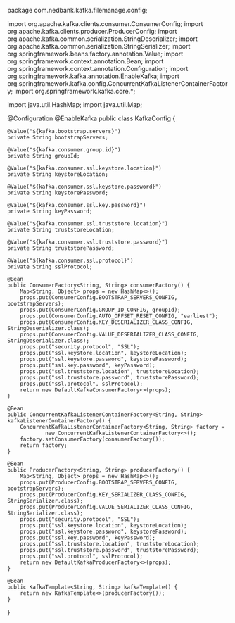package com.nedbank.kafka.filemanage.config;

import org.apache.kafka.clients.consumer.ConsumerConfig;
import org.apache.kafka.clients.producer.ProducerConfig;
import org.apache.kafka.common.serialization.StringDeserializer;
import org.apache.kafka.common.serialization.StringSerializer;
import org.springframework.beans.factory.annotation.Value;
import org.springframework.context.annotation.Bean;
import org.springframework.context.annotation.Configuration;
import org.springframework.kafka.annotation.EnableKafka;
import org.springframework.kafka.config.ConcurrentKafkaListenerContainerFactory;
import org.springframework.kafka.core.*;

import java.util.HashMap;
import java.util.Map;

@Configuration
@EnableKafka
public class KafkaConfig {

    @Value("${kafka.bootstrap.servers}")
    private String bootstrapServers;

    @Value("${kafka.consumer.group.id}")
    private String groupId;

    @Value("${kafka.consumer.ssl.keystore.location}")
    private String keystoreLocation;

    @Value("${kafka.consumer.ssl.keystore.password}")
    private String keystorePassword;

    @Value("${kafka.consumer.ssl.key.password}")
    private String keyPassword;

    @Value("${kafka.consumer.ssl.truststore.location}")
    private String truststoreLocation;

    @Value("${kafka.consumer.ssl.truststore.password}")
    private String truststorePassword;

    @Value("${kafka.consumer.ssl.protocol}")
    private String sslProtocol;

    @Bean
    public ConsumerFactory<String, String> consumerFactory() {
        Map<String, Object> props = new HashMap<>();
        props.put(ConsumerConfig.BOOTSTRAP_SERVERS_CONFIG, bootstrapServers);
        props.put(ConsumerConfig.GROUP_ID_CONFIG, groupId);
        props.put(ConsumerConfig.AUTO_OFFSET_RESET_CONFIG, "earliest");
        props.put(ConsumerConfig.KEY_DESERIALIZER_CLASS_CONFIG, StringDeserializer.class);
        props.put(ConsumerConfig.VALUE_DESERIALIZER_CLASS_CONFIG, StringDeserializer.class);
        props.put("security.protocol", "SSL");
        props.put("ssl.keystore.location", keystoreLocation);
        props.put("ssl.keystore.password", keystorePassword);
        props.put("ssl.key.password", keyPassword);
        props.put("ssl.truststore.location", truststoreLocation);
        props.put("ssl.truststore.password", truststorePassword);
        props.put("ssl.protocol", sslProtocol);
        return new DefaultKafkaConsumerFactory<>(props);
    }

    @Bean
    public ConcurrentKafkaListenerContainerFactory<String, String> kafkaListenerContainerFactory() {
        ConcurrentKafkaListenerContainerFactory<String, String> factory =
                new ConcurrentKafkaListenerContainerFactory<>();
        factory.setConsumerFactory(consumerFactory());
        return factory;
    }

    @Bean
    public ProducerFactory<String, String> producerFactory() {
        Map<String, Object> props = new HashMap<>();
        props.put(ProducerConfig.BOOTSTRAP_SERVERS_CONFIG, bootstrapServers);
        props.put(ProducerConfig.KEY_SERIALIZER_CLASS_CONFIG, StringSerializer.class);
        props.put(ProducerConfig.VALUE_SERIALIZER_CLASS_CONFIG, StringSerializer.class);
        props.put("security.protocol", "SSL");
        props.put("ssl.keystore.location", keystoreLocation);
        props.put("ssl.keystore.password", keystorePassword);
        props.put("ssl.key.password", keyPassword);
        props.put("ssl.truststore.location", truststoreLocation);
        props.put("ssl.truststore.password", truststorePassword);
        props.put("ssl.protocol", sslProtocol);
        return new DefaultKafkaProducerFactory<>(props);
    }

    @Bean
    public KafkaTemplate<String, String> kafkaTemplate() {
        return new KafkaTemplate<>(producerFactory());
    }
}
